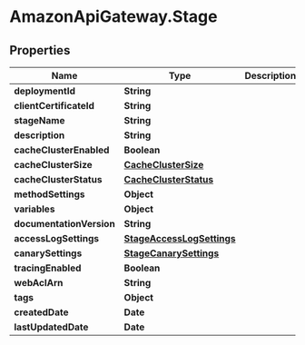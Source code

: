 # AmazonApiGateway.Stage

## Properties

Name | Type | Description | Notes
------------ | ------------- | ------------- | -------------
**deploymentId** | **String** |  | [optional] 
**clientCertificateId** | **String** |  | [optional] 
**stageName** | **String** |  | [optional] 
**description** | **String** |  | [optional] 
**cacheClusterEnabled** | **Boolean** |  | [optional] 
**cacheClusterSize** | [**CacheClusterSize**](CacheClusterSize.md) |  | [optional] 
**cacheClusterStatus** | [**CacheClusterStatus**](CacheClusterStatus.md) |  | [optional] 
**methodSettings** | **Object** |  | [optional] 
**variables** | **Object** |  | [optional] 
**documentationVersion** | **String** |  | [optional] 
**accessLogSettings** | [**StageAccessLogSettings**](StageAccessLogSettings.md) |  | [optional] 
**canarySettings** | [**StageCanarySettings**](StageCanarySettings.md) |  | [optional] 
**tracingEnabled** | **Boolean** |  | [optional] 
**webAclArn** | **String** |  | [optional] 
**tags** | **Object** |  | [optional] 
**createdDate** | **Date** |  | [optional] 
**lastUpdatedDate** | **Date** |  | [optional] 


